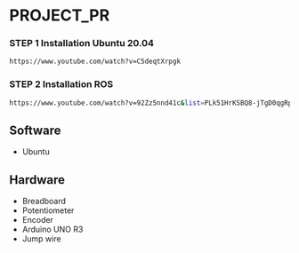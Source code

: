 # PROJECT_PR

### STEP 1 Installation Ubuntu 20.04

```bash
https://www.youtube.com/watch?v=C5deqtXrpgk
```

### STEP 2 Installation ROS
```bash
https://www.youtube.com/watch?v=92Zz5nnd41c&list=PLk51HrKSBQ8-jTgD0qgRp1vmQeVSJ5SQC&index=2
```
## Software
* Ubuntu

## Hardware
* Breadboard
* Potentiometer
* Encoder
* Arduino UNO R3
* Jump wire
